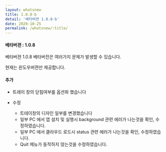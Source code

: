 ```yaml
---
layout: whatsnew
title: 1.0.8-b
detail: '베타버젼 1.0.8-b'
date: 2020-10-25
permalink: /whatsnew/:title/
---
```

<h4>베타버젼 : 1.0.8</h4>

베타버젼 1.0.8
베타버전은 여러가지 문제가 발생할 수 있습니다.

현재는 윈도우버젼만 제공합니다.

#### 추가

- 트레이 창의 닫힘여부를 옵션화 했습니다

* 수정

  - 트테이창의 디자인 일부를 변경했습니다
  - 일부 PC 에서 앱 설치 및 실행시 background 관련 에러가 나는것을 확인, 수정하였습니다.
  - 일부 PC 에서 클라우드 로드시 status 관련 에러가 나는것을 확인, 수정하였습니다.
  - Quit 메뉴가 동작하지 않는것을 수정하였습니다.
